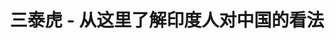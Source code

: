 ---
description: 管中窥豹。
layout: post
results:
- primaryGenreName: News
  version: '1.1'
  formattedPrice: 免费
  genreIds:
  - '6009'
  - '6002'
  artworkUrl60: http://is1.mzstatic.com/image/thumb/Purple71/v4/f2/ed/fe/f2edfee8-5f9e-cf37-cfa1-196a21e25990/source/60x60bb.jpg
  userRatingCountForCurrentVersion: 1
  minimumOsVersion: '8.0'
  appletvScreenshotUrls: &a []
  sellerName: Huang Tuo
  supportedDevices:
  - iPad2Wifi
  - iPad23G
  - iPhone4S
  - iPadThirdGen
  - iPadThirdGen4G
  - iPhone5
  - iPodTouchFifthGen
  - iPadFourthGen
  - iPadFourthGen4G
  - iPadMini
  - iPadMini4G
  - iPhone5c
  - iPhone5s
  - iPhone6
  - iPhone6Plus
  - iPodTouchSixthGen
  genres:
  - 新闻
  - 工具
  currentVersionReleaseDate: '2016-09-20T00:52:54Z'
  trackName: 三泰虎 - 从这里了解印度人对中国的看法
  isVppDeviceBasedLicensingEnabled: true
  description: "三泰虎 - 以“印度人看中国”为主题,专门提供印度网民、印度媒体对1962年中印战争、中国高铁、中国城市、中国经济、中印关系、中印竞争等中国各方面的看法和评论。\n\n·
    最新博文推送 - 不再错过任何博文更新\n· 博文列表 \n· 博文搜索 - 搜索任何感兴趣的博文\n· 优化博文浏览 - 简洁直观的博文布局，支持字体调整，收藏，以及分享\n·
    博文评论浏览和发布 - 让评论更加简单\n· 支持博文分类 - 主题分类\n· 博文排行 - 每周，每月，全部\n· 博文收藏 - 收藏您感兴趣的\n·
    更多引用 - 方便查询更多印度方面的主题\n\n\n欢迎各种反馈~"
  price: 0
  trackId: 1150308464
  releaseDate: '2016-09-20T00:52:54Z'
  advisories: *a
  screenshotUrls:
  - http://a5.mzstatic.com/us/r30/Purple62/v4/b1/50/e5/b150e5c9-84c7-641c-ff37-70b50060ddab/screen696x696.jpeg
  - http://a1.mzstatic.com/us/r30/Purple71/v4/c1/f2/61/c1f26116-da9d-f3ca-1520-6619571d47e2/screen696x696.jpeg
  - http://a1.mzstatic.com/us/r30/Purple71/v4/40/00/9d/40009dad-c079-db85-e84b-4ec75d454715/screen696x696.jpeg
  - http://a5.mzstatic.com/us/r30/Purple71/v4/d7/88/f1/d788f1ed-15e3-a582-2e21-e3337a9742f5/screen696x696.jpeg
  - http://a2.mzstatic.com/us/r30/Purple71/v4/fa/bd/18/fabd1839-9b32-56c0-42cb-28c3653f23a0/screen696x696.jpeg
  artistViewUrl: https://itunes.apple.com/cn/developer/huang-tuo/id581496228?uo=4
  primaryGenreId: 6009
  averageUserRatingForCurrentVersion: 5
  kind: software
  fileSizeBytes: '10396672'
  bundleId: info.tuohuang.santaihu
  trackContentRating: 4+
  releaseNotes: '* fix extra empty alert when first time open on iOS 10'
  trackCensoredName: 三泰虎 - 从这里了解印度人对中国的看法
  contentAdvisoryRating: 4+
  isGameCenterEnabled: false
  artistName: Huang Tuo
  languageCodesISO2A:
  - EN
  - DE
  - ZH
  - ES
  features: *a
  wrapperType: software
  artworkUrl512: http://is1.mzstatic.com/image/thumb/Purple71/v4/f2/ed/fe/f2edfee8-5f9e-cf37-cfa1-196a21e25990/source/512x512bb.jpg
  artworkUrl100: http://is1.mzstatic.com/image/thumb/Purple71/v4/f2/ed/fe/f2edfee8-5f9e-cf37-cfa1-196a21e25990/source/100x100bb.jpg
  trackViewUrl: https://geo.itunes.apple.com/cn/app/san-tai-hu-cong-zhe-li-le/id1150308464?mt=8&uo=4
  artistId: 581496228
  currency: CNY
  ipadScreenshotUrls: *a
category: 新闻
tags: tag1
resultCount: 1
title: 三泰虎 - 从这里了解印度人对中国的看法

---